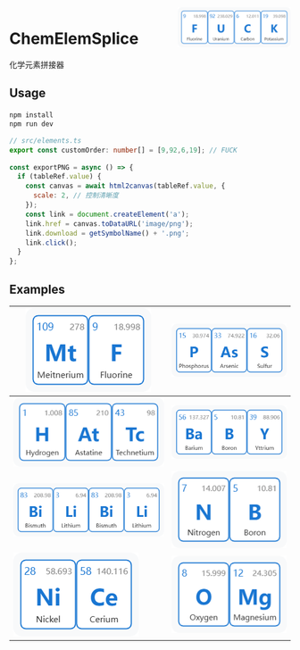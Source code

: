 <img src="imgs/FUCK.png" alt="logo" width="40%" height="40%" align="right" />

# ChemElemSplice

化学元素拼接器

## Usage

```
npm install
npm run dev
```

```ts
// src/elements.ts
export const customOrder: number[] = [9,92,6,19]; // FUCK
```

```js
const exportPNG = async () => {
  if (tableRef.value) {
    const canvas = await html2canvas(tableRef.value, {
      scale: 2, // 控制清晰度
    });
    const link = document.createElement('a');
    link.href = canvas.toDataURL('image/png');
    link.download = getSymbolName() + '.png';
    link.click();
  }
};
```

## Examples

| ![mtf](imgs/MtF.png) | ![pass](imgs/PAsS.png) |
|---|---|
| ![氢砹锝](imgs/HAtTc.png) | ![baby](imgs/BaBY.png) |
| ![bilibili](imgs/BiLiBiLi.png) | ![nb](imgs/NB.png) |
| ![nice](imgs/NiCe.png) | ![omg](imgs/OMg.png) |
